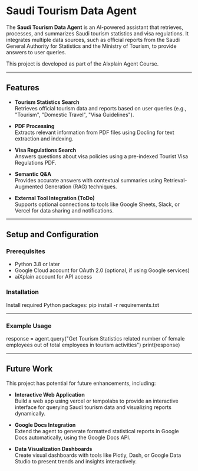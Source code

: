 # Saudi Tourism Data Agent

The **Saudi Tourism Data Agent** is an AI-powered assistant that retrieves, processes, and summarizes Saudi tourism statistics and visa regulations. It integrates multiple data sources, such as official reports from the Saudi General Authority for Statistics and the Ministry of Tourism, to provide answers to user queries.

This project is developed as part of the AIxplain Agent Course.

---

## Features

- **Tourism Statistics Search**  
  Retrieves official tourism data and reports based on user queries (e.g., "Tourism", "Domestic Travel", "Visa Guidelines").

- **PDF Processing**  
  Extracts relevant information from PDF files using Docling for text extraction and indexing.

- **Visa Regulations Search**  
  Answers questions about visa policies using a pre-indexed Tourist Visa Regulations PDF.

- **Semantic Q&A**  
  Provides accurate answers with contextual summaries using Retrieval-Augmented Generation (RAG) techniques.

- **External Tool Integration (ToDo)**  
  Supports optional connections to tools like Google Sheets, Slack, or Vercel for data sharing and notifications.

---

## Setup and Configuration

### Prerequisites

- Python 3.8 or later
- Google Cloud account for OAuth 2.0 (optional, if using Google services)
- aiXplain account for API access

### Installation

Install required Python packages:
pip install -r requirements.txt

---

### Example Usage 

response = agent.query("Get Tourism Statistics related number of female employees out of total employees in tourism activities")
print(response)


---


## Future Work

This project has potential for future enhancements, including:

- **Interactive Web Application**  
  Build a web app using vercel or tempolabs to provide an interactive interface for querying Saudi tourism data and visualizing reports dynamically.

- **Google Docs Integration**  
  Extend the agent to generate formatted statistical reports in Google Docs automatically, using the Google Docs API.

- **Data Visualization Dashboards**  
  Create visual dashboards with tools like Plotly, Dash, or Google Data Studio to present trends and insights interactively.



